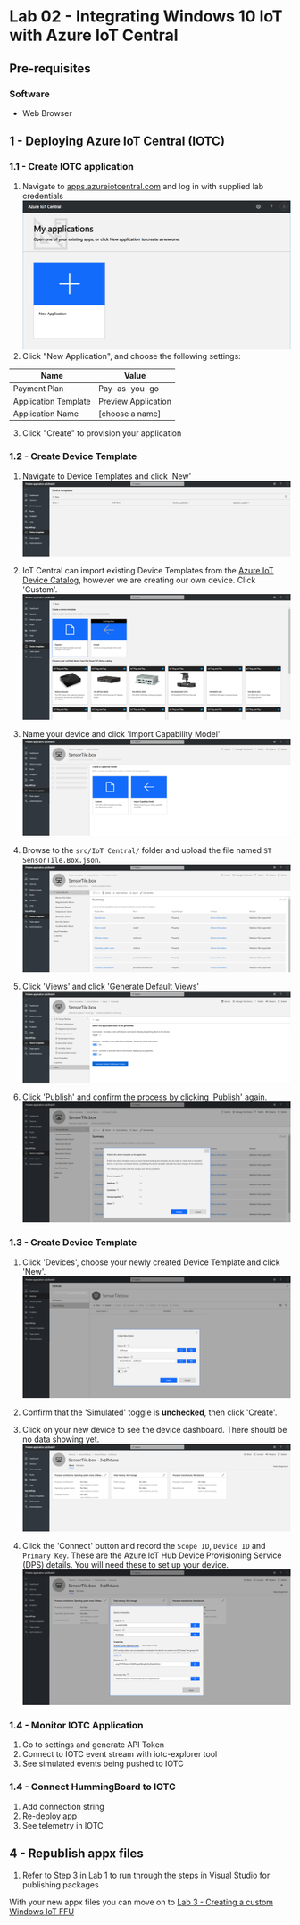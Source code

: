 # Lab 02 - Integrating Windows 10 IoT with Azure IoT Central

## Pre-requisites

### Software
* Web Browser

## 1 - Deploying Azure IoT Central (IOTC)

### 1.1 - Create IOTC application

1. Navigate to [apps.azureiotcentral.com](https://apps.azureiotcentral.com) and log in with supplied lab credentials
![](./media/2_iotc1.png)
2. Click "New Application", and choose the following settings:

|Name    |Value|
|--------|-----|
|Payment Plan|Pay-as-you-go|
|Application Template|Preview Application|
|Application Name|[choose a name]|

3. Click "Create" to provision your application


### 1.2 - Create Device Template

1. Navigate to Device Templates and click 'New'
![](./media/2_iotc2.png)

1. IoT Central can import existing Device Templates from the [Azure IoT Device Catalog](), however we are creating our own device. Click 'Custom'.
![](./media/2_iotc3.png)

1. Name your device and click 'Import Capability Model'
![](./media/2_iotc4.png)

1. Browse to the `src/IoT Central/` folder and upload the file named `ST SensorTile.Box.json`.
![](./media/2_iotc5.png)

1. Click 'Views' and click 'Generate Default Views'
![](./media/2_iotc7.png)

1. Click 'Publish' and confirm the process by clicking 'Publish' again.
![](./media/2_iotc6.png)

### 1.3 - Create Device Template

1. Click 'Devices', choose your newly created Device Template and click 'New'.
![](./media/2_iotc8.png)

1. Confirm that the 'Simulated' toggle is **unchecked**, then click 'Create'.

1. Click on your new device to see the device dashboard. There should be no data showing yet.
![](./media/2_iotc9.png)

1. Click the 'Connect' button and record the `Scope ID`, `Device ID` and `Primary Key`. These are the Azure IoT Hub Device Provisioning Service (DPS) details. You will need these to set up your device.
![](./media/2_iotc10.png)

### 1.4 - Monitor IOTC Application

1. Go to settings and generate API Token
1. Connect to IOTC event stream with iotc-explorer tool
1. See simulated events being pushed to IOTC

### 1.4 - Connect HummingBoard to IOTC

1. Add connection string
1. Re-deploy app
1. See telemetry in IOTC


## 4 - Republish appx files

1. Refer to Step 3 in Lab 1 to run through the steps in Visual Studio for publishing packages


With your new appx files you can move on to [Lab 3 - Creating a custom Windows IoT FFU](./Lab03.md)
